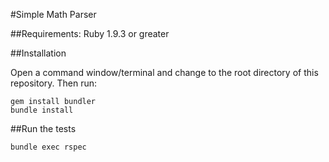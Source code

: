 #Simple Math Parser 

##Requirements:
Ruby 1.9.3 or greater

##Installation

Open a command window/terminal and change to the root directory of this repository.  Then run:
```
gem install bundler
bundle install
```

##Run the tests
```
bundle exec rspec
```


